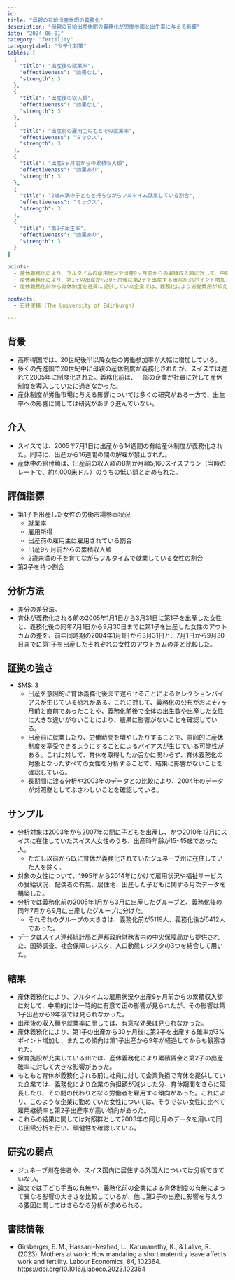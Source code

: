 ```yaml
---
id:
title: "母親の有給出産休暇の義務化"
description: "母親の有給出産休暇の義務化が労働参画と出生率に与える影響"
date: "2024-06-01"
category: "fertility"
categoryLabel: "少子化対策"
tables: [
  {
    "title": "出産後の就業率",
    "effectiveness": "効果なし",
    "strength": 3
  },
  {
    "title": "出産後の収入額",
    "effectiveness": "効果なし",
    "strength": 3
  },
  {
    "title": "出産前の雇用主のもとでの就業率",
    "effectiveness": "ミックス",
    "strength": 3
  },
  {
    "title": "出産9ヶ月前からの累積収入額",
    "effectiveness": "効果あり",
    "strength": 3
  },
  {
    "title": "2歳未満の子どもを持ちながらフルタイム就業している割合",
    "effectiveness": "ミックス",
    "strength": 3
  },
  {
    "title": "第2子出生率",
    "effectiveness": "効果あり",
    "strength": 3
  }
]

points:
  - 産休義務化により、フルタイムの雇用状況や出産9ヶ月前からの累積収入額に対して、中期的には一時的に有意で正の影響が見られたが、その影響は第1子出産から9年後では見られなかった。
  - 産休義務化により、第1子の出産から30ヶ月後に第2子を出産する確率が3%ポイント増加し、またこの傾向は長期的にも観察された。
  - 産休義務化前から育休制度を社員に提供していた企業では、義務化により労働費用が抑えられた分、育休期間を延長したり、代わりの社員を雇用したりした。そのような企業に雇用されていた女性については、そうでない女性に比べて出産後の雇用継続率と第2子出産率が高い傾向があった。

contacts:
  - 石井俊輔 (The University of Edinburgh)

---
```


## 背景
- 高所得国では、20世紀後半以降女性の労働参加率が大幅に増加している。
- 多くの先進国で20世紀中に母親の産休制度が義務化されたが、スイスでは遅れて2005年に制度化された。義務化前は、一部の企業が社員に対して産休制度を導入していたに過ぎなかった。
- 産休制度が労働市場に与える影響については多くの研究がある一方で、出生率への影響に関しては研究があまり進んでいない。

## 介入
- スイスでは、2005年7月1日に出産から14週間の有給産休制度が義務化された。同時に、出産から16週間の間の解雇が禁止された。
- 産休中の給付額は、出産前の収入額の8割か月額5,160スイスフラン（当時のレートで、約4,000米ドル）のうちの低い額と定められた。

## 評価指標
- 第1子を出産した女性の労働市場参画状況
  - 就業率
  - 雇用所得
  - 出産前の雇用主に雇用されている割合
  - 出産9ヶ月前からの累積収入額
  - 2歳未満の子を育てながらフルタイムで就業している女性の割合
- 第2子を持つ割合

## 分析方法
- 差分の差分法。
- 育休が義務化される前の2005年1月1日から3月31日に第1子を出産した女性と、義務化後の同年7月1日から9月30日までに第1子を出産した女性のアウトカムの差を、前年同時期の2004年1月1日から3月31日と、7月1日から9月30日までに第1子を出産したそれぞれの女性のアウトカムの差と比較した。

## 証拠の強さ
- SMS: 3
  - 出産を意図的に育休義務化後まで遅らせることによるセレクションバイアスが生じている恐れがある。これに対して、義務化の公布がおよそ7ヶ月前と直前であったことや、義務化前後で全体の出生数や出産した女性に大きな違いがないことにより、結果に影響がないことを確認している。
  - 出産前に就業したり、労働時間を増やしたりすることで、意図的に産休制度を享受できるようにすることによるバイアスが生じている可能性がある。これに対して、育休を取得したか否かに関わらず、育休義務化の対象となったすべての女性を分析することで、結果に影響がないことを確認している。
  - 長期間に渡る分析や2003年のデータとの比較により、2004年のデータが対照群としてふさわしいことを確認している。


## サンプル
- 分析対象は2003年から2007年の間に子どもを出産し、かつ2010年12月にスイスに在住していたスイス人女性のうち、出産時年齢が15-45歳であった人。
  - ただし以前から既に育休が義務化されていたジュネーブ州に在住していた人を除く。
- 対象の女性について、1995年から2014年にかけて雇用状況や福祉サービスの受給状況、配偶者の有無、居住地、出産した子どもに関する月次データを構築した。
- 分析では義務化前の2005年1月から3月に出産したグループと、義務化後の同年7月から9月に出産したグループに分けた。
  - それぞれのグループの大きさは、義務化前が5119人、義務化後が5412人であった。
- データはスイス連邦統計局と連邦政府財務省内の中央保障局から提供された、国勢調査、社会保障レジスタ、人口動態レジスタの3つを結合して用いた。

## 結果
- 産休義務化により、フルタイムの雇用状況や出産9ヶ月前からの累積収入額に対して、中期的には一時的に有意で正の影響が見られたが、その影響は第1子出産から9年後では見られなかった。
- 出産後の収入額や就業率に関しては、有意な効果は見られなかった。
- 産休義務化により、第1子の出産から30ヶ月後に第2子を出産する確率が3%ポイント増加し、またこの傾向は第1子出産から9年が経過してからも観察された。
- 保育施設が充実している州では、産休義務化により累積賃金と第2子の出産確率に対して大きな影響があった。
- もともと育休が義務化される前に社員に対して企業負担で育休を提供していた企業では、義務化により企業の負担額が減少した分、育休期間をさらに延長したり、その間の代わりとなる労働者を雇用する傾向があった。これにより、このような企業に勤めていた女性については、そうでない女性に比べて雇用継続率と第2子出産率が高い傾向があった。
- これらの結果に関しては対照群として2003年の同じ月のデータを用いて同じ回帰分析を行い、頑健性を確認している。

## 研究の弱点
- ジュネーブ州在住者や、スイス国内に居住する外国人については分析できていない。
- 論文では子ども手当の有無や、義務化前の企業による育休制度の有無によって異なる影響の大きさを比較しているが、他に第2子の出産に影響を与えうる要因に関してはさらなる分析が求められる。

## 書誌情報
- Girsberger, E. M., Hassani-Nezhad, L., Karunanethy, K., & Lalive, R. (2023). Mothers at work: How mandating a short maternity leave affects work and fertility. Labour Economics, 84, 102364. https://doi.org/10.1016/j.labeco.2023.102364